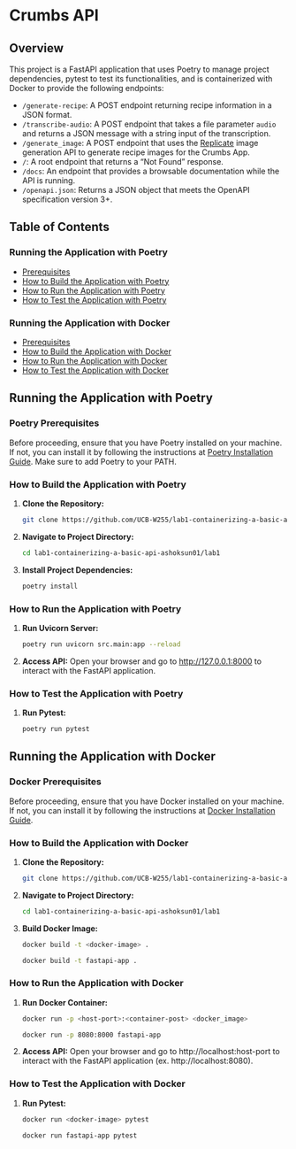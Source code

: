 # Crumbs API

## Overview 

This project is a FastAPI application that uses Poetry to manage project dependencies, pytest to 
test its functionalities, and is containerized with Docker to provide the following endpoints:

- `/generate-recipe`: A POST endpoint returning recipe information in a JSON format.
- `/transcribe-audio`: A POST endpoint that takes a file parameter `audio` and returns a JSON message with a string input of the transcription.
- `/generate_image`: A POST endpoint that uses the [Replicate](https://replicate.com/stability-ai/stable-diffusion) image generation API to generate recipe images for the Crumbs App.
- `/`: A root endpoint that returns a “Not Found” response.
- `/docs`: An endpoint that provides a browsable documentation while the API is running.
- `/openapi.json`: Returns a JSON object that meets the OpenAPI specification version 3+.

## Table of Contents

### Running the Application with Poetry
- [Prerequisites](#poetry-prerequisites)
- [How to Build the Application with Poetry](#how-to-build-the-application-with-poetry)
- [How to Run the Application with Poetry](#how-to-run-the-application-with-poetry)
- [How to Test the Application with Poetry](#how-to-test-the-application-with-poetry)

### Running the Application with Docker
- [Prerequisites](#docker-prerequisites)
- [How to Build the Application with Docker](#how-to-build-the-application-with-docker)
- [How to Run the Application with Docker](#how-to-run-the-application-with-docker)
- [How to Test the Application with Docker](#how-to-test-the-application-with-docker)

## Running the Application with Poetry

### Poetry Prerequisites

Before proceeding, ensure that you have Poetry installed on your machine. If not, you can install it 
by following the instructions at [Poetry Installation 
Guide](https://python-poetry.org/docs/#installing-with-the-official-installer). Make sure to add 
Poetry to your PATH.

### How to Build the Application with Poetry

1. **Clone the Repository:**
   ```bash
   git clone https://github.com/UCB-W255/lab1-containerizing-a-basic-api-ashoksun01.git

2. **Navigate to Project Directory:**
   ```bash
   cd lab1-containerizing-a-basic-api-ashoksun01/lab1

3. **Install Project Dependencies:**
   ```bash
   poetry install

### How to Run the Application with Poetry

1. **Run Uvicorn Server:**
   ```bash
   poetry run uvicorn src.main:app --reload

2. **Access API:**
   Open your browser and go to http://127.0.0.1:8000 to interact with the FastAPI application.

### How to Test the Application with Poetry

1. **Run Pytest:**
   ```bash
   poetry run pytest

## Running the Application with Docker

### Docker Prerequisites

Before proceeding, ensure that you have Docker installed on your machine. If not, you can install it 
by following the instructions at [Docker Installation Guide](https://docs.docker.com/engine/install/).

### How to Build the Application with Docker

1. **Clone the Repository:**
   ```bash
   git clone https://github.com/UCB-W255/lab1-containerizing-a-basic-api-ashoksun01.git
2. **Navigate to Project Directory:**
   ```bash
   cd lab1-containerizing-a-basic-api-ashoksun01/lab1
3. **Build Docker Image:**
   ```bash
   docker build -t <docker-image> .

   docker build -t fastapi-app .

### How to Run the Application with Docker

1. **Run Docker Container:**
   ```bash 
   docker run -p <host-port>:<container-post> <docker_image>

   docker run -p 8080:8000 fastapi-app
2. **Access API:**
   Open your browser and go to http://localhost:host-port to interact with the FastAPI application 
(ex. http://localhost:8080).

### How to Test the Application with Docker

1. **Run Pytest:**
   ```bash
   docker run <docker-image> pytest

   docker run fastapi-app pytest
